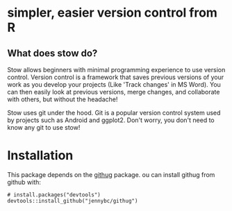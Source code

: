 # simpler, easier version control from R

## What does stow do?

Stow allows beginners with minimal programming experience to use version control. Version control is a framework that saves previous versions of your work as you develop your projects (Like 'Track changes' in MS Word). You can then easily look at previous versions, merge changes, and collaborate with others, but without the headache! 

Stow uses git under the hood. Git is a popular version control system used by projects such as Android and ggplot2. Don't worry, you don't need to know any git to use stow!

# Installation

This package depends on the [githug](https://github.com/jennybc/githug) package. ou can install githug from github with:

```
# install.packages("devtools")
devtools::install_github("jennybc/githug")
```



